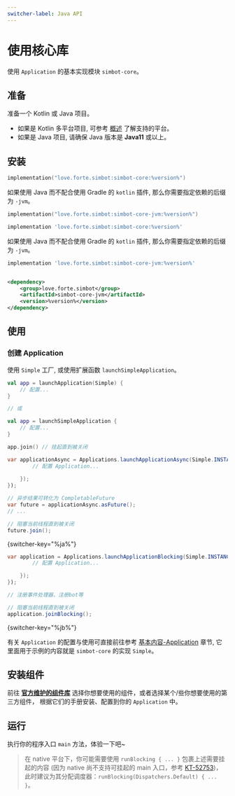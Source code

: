 ```yaml
---
switcher-label: Java API
---
```


# 使用核心库

<tldr>

使用 `Application` 的基本实现模块 `simbot-core`。

</tldr>

## 准备

准备一个 Kotlin 或 Java 项目。

- 如果是 Kotlin 多平台项目, 可参考 [概述](outline.md#multiplatform-targets) 了解支持的平台。
- 如果是 Java 项目, 请确保 Java 版本是 **Java11** 或以上。

## 安装

<tabs group="build">
<tab title="Gradle(Kotlin DSL)" group-key="kts">

```Kotlin
implementation("love.forte.simbot:simbot-core:%version%")
```

<tip>

如果使用 Java 而不配合使用 Gradle 的 `kotlin` 插件, 那么你需要指定依赖的后缀为 `-jvm`。

```Kotlin
implementation("love.forte.simbot:simbot-core-jvm:%version%")
```

</tip>
</tab>
<tab title="Gradle(Groovy)" group-key="groovy">

```Groovy
implementation 'love.forte.simbot:simbot-core:%version%'
```

<tip>

如果使用 Java 而不配合使用 Gradle 的 `kotlin` 插件, 那么你需要指定依赖的后缀为 `-jvm`。

```Groovy
implementation 'love.forte.simbot:simbot-core-jvm:%version%'
```

</tip>


</tab>
<tab title="Maven" group-key="maven">

```xml

<dependency>
    <group>love.forte.simbot</group>
    <artifactId>simbot-core-jvm</artifactId>
    <version>%version%</version>
</dependency>
```

</tab>
</tabs>

## 使用

### 创建 Application

<tabs group="Code">

<tab title="Kotlin" group-key="Kotlin">

使用 `Simple` 工厂, 或使用扩展函数 `launchSimpleApplication`。

```Kotlin
val app = launchApplication(Simple) {
    // 配置...
}

// 或

val app = launchSimpleApplication {
    // 配置...
}

app.join() // 挂起直到被关闭
```

</tab>
<tab title="Java" group-key="Java">

```Java
var applicationAsync = Applications.launchApplicationAsync(Simple.INSTANCE, appConfigurer -> {
        // 配置 Application...
       
    });
});

// 异步结果可转化为 CompletableFuture
var future = applicationAsync.asFuture();
// ...

// 阻塞当前线程直到被关闭
future.join();
```

{switcher-key="%ja%"}

```Java
var application = Applications.launchApplicationBlocking(Simple.INSTANCE, appConfigurer -> {
        // 配置 Application...

    });
});

// 注册事件处理器、注册bot等

// 阻塞当前线程直到被关闭
application.joinBlocking();
```

{switcher-key="%jb%"}

</tab>
</tabs>

有关 `Application` 的配置与使用可直接前往参考 [基本内容-Application](basic-application.md) 章节,
它里面用于示例的内容就是 `simbot-core` 的实现 `Simple`。

## 安装组件

前往 [**官方维护的组件库**](official-components.md) 选择你想要使用的组件，或者选择某个/些你想要使用的第三方组件，
根据它们的手册安装、配置到你的 `Application` 中。

## 运行

执行你的程序入口 `main` 方法，体验一下吧~

> 在 native 平台下，你可能需要使用 `runBlocking { ... }` 包裹上述需要挂起的内容
> (因为 native 尚不支持可挂起的 main 入口，参考 [KT-52753](https://youtrack.jetbrains.com/issue/KT-52753/Native-Support-suspending-entrypoints))，
> 此时建议为其分配调度器：`runBlocking(Dispatchers.Default) { ... }`。
